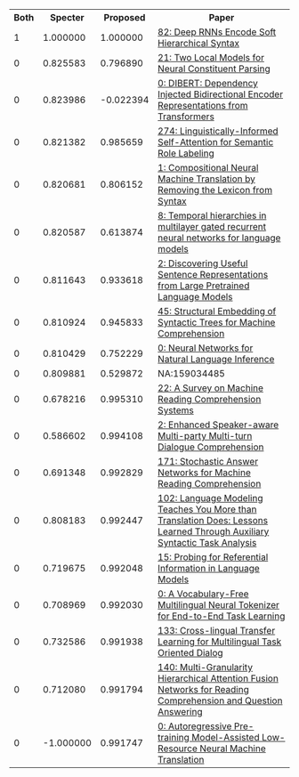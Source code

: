 <html><table><tr>
<th>Both</th>
<th>Specter</th>
<th>Proposed</th>
<th>Paper</th>
</tr>
<tr>
<td>1</td>
<td>1.000000</td>
<td>1.000000</td>
<td><a href="https://www.semanticscholar.org/paper/efef34c1caef102ad5cc052642d75beaaf5adcaf">82: Deep RNNs Encode Soft Hierarchical Syntax</a></td>
</tr>
<tr>
<td>0</td>
<td>0.825583</td>
<td>0.796890</td>
<td><a href="https://www.semanticscholar.org/paper/607e528b054d28e9d963dcda245161f7547f63ce">21: Two Local Models for Neural Constituent Parsing</a></td>
</tr>
<tr>
<td>0</td>
<td>0.823986</td>
<td>-0.022394</td>
<td><a href="https://www.semanticscholar.org/paper/1a34bab2c022a5fe381785d70edc6e1e175c4624">0: DIBERT: Dependency Injected Bidirectional Encoder Representations from Transformers</a></td>
</tr>
<tr>
<td>0</td>
<td>0.821382</td>
<td>0.985659</td>
<td><a href="https://www.semanticscholar.org/paper/060ff1aad5619a7d6d6cdfaf8be5da29bff3808c">274: Linguistically-Informed Self-Attention for Semantic Role Labeling</a></td>
</tr>
<tr>
<td>0</td>
<td>0.820681</td>
<td>0.806152</td>
<td><a href="https://www.semanticscholar.org/paper/a1f88548fa9225847c49f9994a9a1decb1fc46b7">1: Compositional Neural Machine Translation by Removing the Lexicon from Syntax</a></td>
</tr>
<tr>
<td>0</td>
<td>0.820587</td>
<td>0.613874</td>
<td><a href="https://www.semanticscholar.org/paper/1453892cf162d193e58912caf67e191485a65b03">8: Temporal hierarchies in multilayer gated recurrent neural networks for language models</a></td>
</tr>
<tr>
<td>0</td>
<td>0.811643</td>
<td>0.933618</td>
<td><a href="https://www.semanticscholar.org/paper/8f1cb428c2db0583386b260d0b1f77191f6916a1">2: Discovering Useful Sentence Representations from Large Pretrained Language Models</a></td>
</tr>
<tr>
<td>0</td>
<td>0.810924</td>
<td>0.945833</td>
<td><a href="https://www.semanticscholar.org/paper/d2ad6ae5f57844c4474cd3f318c3cdc469994fae">45: Structural Embedding of Syntactic Trees for Machine Comprehension</a></td>
</tr>
<tr>
<td>0</td>
<td>0.810429</td>
<td>0.752229</td>
<td><a href="https://www.semanticscholar.org/paper/6ef294bd047c4f92a643c00a772508b1f5f38da4">0: Neural Networks for Natural Language Inference</a></td>
</tr>
<tr>
<td>0</td>
<td>0.809881</td>
<td>0.529872</td>
<td>NA:159034485</td>
</tr>
<tr>
<td>0</td>
<td>0.678216</td>
<td>0.995310</td>
<td><a href="https://www.semanticscholar.org/paper/2af67c1063172c924a977d97d4b848651cc1617e">22: A Survey on Machine Reading Comprehension Systems</a></td>
</tr>
<tr>
<td>0</td>
<td>0.586602</td>
<td>0.994108</td>
<td><a href="https://www.semanticscholar.org/paper/81b58944372ea10436ff7252b115e21e893d11c6">2: Enhanced Speaker-aware Multi-party Multi-turn Dialogue Comprehension</a></td>
</tr>
<tr>
<td>0</td>
<td>0.691348</td>
<td>0.992829</td>
<td><a href="https://www.semanticscholar.org/paper/8490431f3a76fbd165d108eba938ead212a2a639">171: Stochastic Answer Networks for Machine Reading Comprehension</a></td>
</tr>
<tr>
<td>0</td>
<td>0.808183</td>
<td>0.992447</td>
<td><a href="https://www.semanticscholar.org/paper/26f7305e4cf293b3daa672f0f75c1b0bac1e873a">102: Language Modeling Teaches You More than Translation Does: Lessons Learned Through Auxiliary Syntactic Task Analysis</a></td>
</tr>
<tr>
<td>0</td>
<td>0.719675</td>
<td>0.992048</td>
<td><a href="https://www.semanticscholar.org/paper/bb429a17280c2df86ac34789df880a4f728009ae">15: Probing for Referential Information in Language Models</a></td>
</tr>
<tr>
<td>0</td>
<td>0.708969</td>
<td>0.992030</td>
<td><a href="https://www.semanticscholar.org/paper/ad6c25a46a083e02dbfcdd4b6341945d517b5e31">0: A Vocabulary-Free Multilingual Neural Tokenizer for End-to-End Task Learning</a></td>
</tr>
<tr>
<td>0</td>
<td>0.732586</td>
<td>0.991938</td>
<td><a href="https://www.semanticscholar.org/paper/c644956d5cfdb7ad7ea24a420608b9b58c148e3d">133: Cross-lingual Transfer Learning for Multilingual Task Oriented Dialog</a></td>
</tr>
<tr>
<td>0</td>
<td>0.712080</td>
<td>0.991794</td>
<td><a href="https://www.semanticscholar.org/paper/26b47e35fe6e4260fdf7b7cc98f279a73c277494">140: Multi-Granularity Hierarchical Attention Fusion Networks for Reading Comprehension and Question Answering</a></td>
</tr>
<tr>
<td>0</td>
<td>-1.000000</td>
<td>0.991747</td>
<td><a href="https://www.semanticscholar.org/paper/ba6f9c49ead39548c0840bede896465cf5790637">0: Autoregressive Pre-training Model-Assisted Low-Resource Neural Machine Translation</a></td>
</tr>
</table></html>

